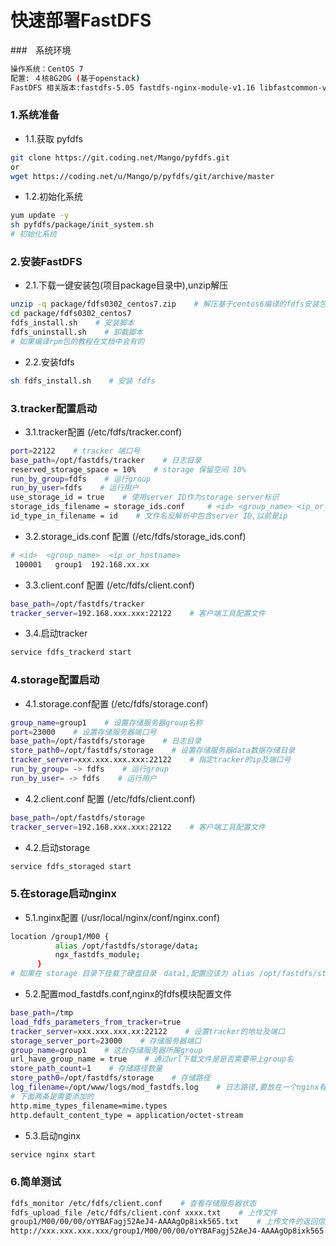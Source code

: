 # 快速部署FastDFS

###　系统环境
``` bash
操作系统：CentOS 7
配置: ４核8G20G (基于openstack)
FastDFS 相关版本:fastdfs-5.05 fastdfs-nginx-module-v1.16 libfastcommon-v1.0.7
```

### 1.系统准备
+ 1.1.获取 pyfdfs

``` bash
git clone https://git.coding.net/Mango/pyfdfs.git
or
wget https://coding.net/u/Mango/p/pyfdfs/git/archive/master
```
+ 1.2.初始化系统

``` bash
yum update -y
sh pyfdfs/package/init_system.sh
# 初始化系统
```

### 2.安装FastDFS
+ 2.1.下载一键安装包(项目package目录中),unzip解压

``` bash
unzip -q package/fdfs0302_centos7.zip    # 解压基于centos6编译的fdfs安装包
cd package/fdfs0302_centos7
fdfs_install.sh    # 安装脚本
fdfs_uninstall.sh    # 卸载脚本
# 如果编译rpm包的教程在文档中会有的
```

+ 2.2.安装fdfs

``` bash
sh fdfs_install.sh    # 安装 fdfs
```

### 3.tracker配置启动
+ 3.1.tracker配置 (/etc/fdfs/tracker.conf)

``` bash
port=22122    # tracker 端口号
base_path=/opt/fastdfs/tracker    # 日志目录
reserved_storage_space = 10%    # storage 保留空间 10%
run_by_group=fdfs    # 运行group
run_by_user=fdfs    # 运行用户
use_storage_id = true    # 使用server ID作为storage server标识
storage_ids_filename = storage_ids.conf     # <id> <group_name> <ip_or_hostname>
id_type_in_filename = id    # 文件名反解析中包含server ID,以前是ip
```

+ 3.2.storage_ids.conf 配置 (/etc/fdfs/storage_ids.conf)
``` bash
# <id>  <group_name>  <ip_or_hostname>
 100001   group1  192.168.xx.xx
```

+ 3.3.client.conf 配置 (/etc/fdfs/client.conf)
``` bash
base_path=/opt/fastdfs/tracker
tracker_server=192.168.xxx.xxx:22122    # 客户端工具配置文件
```

+ 3.4.启动tracker
``` bash
service fdfs_trackerd start
```

### 4.storage配置启动
+ 4.1.storage.conf配置 (/etc/fdfs/storage.conf)
``` bash
group_name=group1    # 设置存储服务器group名称
port=23000    # 设置存储服务器端口号
base_path=/opt/fastdfs/storage    # 日志目录
store_path0=/opt/fastdfs/storage    # 设置存储服务器data数据存储目录
tracker_server=xxx.xxx.xxx.xxx:22122    # 指定tracker的ip及端口号
run_by_group= -> fdfs    # 运行group
run_by_user= -> fdfs    # 运行用户
```

+ 4.2.client.conf 配置 (/etc/fdfs/client.conf)
``` bash
base_path=/opt/fastdfs/storage
tracker_server=192.168.xxx.xxx:22122    # 客户端工具配置文件
```

+ 4.2.启动storage
``` bash
service fdfs_storaged start 
```

### 5.在storage启动nginx
+ 5.1.nginx配置 (/usr/local/nginx/conf/nginx.conf)
``` bash
location /group1/M00 {
          alias /opt/fastdfs/storage/data;
          ngx_fastdfs_module;
      }
# 如果在 storage 目录下挂载了硬盘目录　data1,配置应该为 alias /opt/fastdfs/storage/data1/data
```

+ 5.2.配置mod_fastdfs.conf,nginx的fdfs模块配置文件
``` bash
base_path=/tmp
load_fdfs_parameters_from_tracker=true
tracker_server=xxx.xxx.xxx.xx:22122    # 设置tracker的地址及端口
storage_server_port=23000    # 存储服务器端口
group_name=group1    # 这台存储服务器所属group
url_have_group_name = true    # 通过url下载文件是是否需要带上group名
store_path_count=1    # 存储路径数量
store_path0=/opt/fastdfs/storage    # 存储路径
log_filename=/opt/www/logs/mod_fastdfs.log    # 日志路径,要放在一个nginx有权限的目录
# 下面两条是需要添加的
http.mime_types_filename=mime.types
http.default_content_type = application/octet-stream
```

+ 5.3.启动nginx
``` bash
service nginx start
```

### 6.简单测试
``` bash
fdfs_monitor /etc/fdfs/client.conf    # 查看存储服务器状态
fdfs_upload_file /etc/fdfs/client.conf xxxx.txt    # 上传文件
group1/M00/00/00/oYYBAFagj52AeJ4-AAAAgOp8ixk565.txt    # 上传文件的返回信息
http://xxx.xxx.xxx.xxx/group1/M00/00/00/oYYBAFagj52AeJ4-AAAAgOp8ixk565.txt    # 在存储服务器访问文件
```
